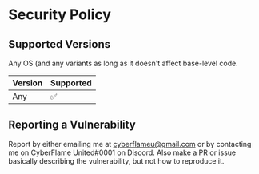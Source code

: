 # Security Policy

## Supported Versions

Any OS (and any variants as long as it doesn't affect base-level code.

| Version | Supported          |
| ------- | ------------------ |
| Any | :white_check_mark: |

## Reporting a Vulnerability

Report by either emailing me at cyberflameu@gmail.com or
by contacting me on CyberFlame United#0001 on Discord. Also make a PR or issue basically describing
the vulnerability, but not how to reproduce it.
